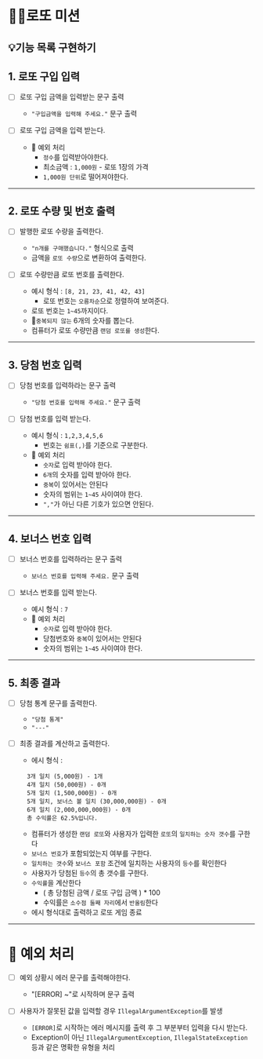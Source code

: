 # 🎰🎱로또 미션
## 💡기능 목록 구현하기
## 1. 로또 구입 입력
- [ ] 로또 구입 금액을 입력받는 문구 출력
    - `"구입금액을 입력해 주세요."` 문구 출력


- [ ] 로또 구입 금액을 입력 받는다.
    - 📢 예외 처리
        - `정수`를 입력받아야한다.
        - 최소금액 : `1,000원` - 로또 1장의 가격
        - `1,000원 단위`로 떨어져야한다.
---
## 2. 로또 수량 및 번호 출력
- [ ] 발행한 로또 수량을 출력한다.
    - `"n개를 구매했습니다."` 형식으로 출력
    - 금액을 `로또 수량`으로 변환하여 출력한다.


- [ ] 로또 수량만큼 로또 번호를 출력한다.
    - 예시 형식 : `[8, 21, 23, 41, 42, 43]`
        - 로또 번호는 `오름차순`으로 정렬하여 보여준다.
    - 로또 번호는 `1~45`까지이다.
    - 📢`중복되지 않는` 6개의 숫자를 뽑는다.
    - 컴퓨터가 로또 수량만큼 `랜덤 로또를 생성`한다.
---
## 3. 당첨 번호 입력
- [ ] 당첨 번호를 입력하라는 문구 출력
    - `"당첨 번호를 입력해 주세요."` 문구 출력


- [ ] 당첨 번호를 입력 받는다.
    - 예시 형식 : `1,2,3,4,5,6`
        - 번호는 `쉼표(,)`를 기준으로 구분한다.
    - 📢 예외 처리
        - `숫자`로 입력 받아야 한다.
        - `6개`의 숫자를 입력 받아야 한다.
        - `중복`이 있어서는 안된다
        - 숫자의 범위는 `1~45` 사이여야 한다.
        - `","`가 아닌 다른 기호가 있으면 안된다.
---
## 4. 보너스 번호 입력
- [ ] 보너스 번호를 입력하라는 문구 출력
    - `보너스 번호를 입력해 주세요.` 문구 출력


- [ ] 보너스 번호를 입력 받는다.
    - 예시 형식 : `7`
    - 📢 예외 처리
        - `숫자`로 입력 받아야 한다.
        - 당첨번호와 `중복`이 있어서는 안된다
        - 숫자의 범위는 `1~45` 사이여야 한다.
---
## 5. 최종 결과
- [ ] 당첨 통계 문구를 출력한다.
    - `"당첨 통계"`
    - `"---"`


- [ ] 최종 결과를 계산하고 출력한다.
    - 에시 형식 :
  ```
    3개 일치 (5,000원) - 1개
    4개 일치 (50,000원) - 0개
    5개 일치 (1,500,000원) - 0개
    5개 일치, 보너스 볼 일치 (30,000,000원) - 0개
    6개 일치 (2,000,000,000원) - 0개
    총 수익률은 62.5%입니다.
  ```
    - 컴퓨터가 생성한 `랜덤 로또`와 사용자가 입력한 `로또`의 `일치하는 숫자 갯수`를 구한다
    - `보너스 번호`가 포함되었는지 여부를 구한다.
    - `일치하는 갯수`와 `보너스 포함` 조건에 일치하는 사용자의 `등수`를 확인한다
    - 사용자가 당첨된 `등수`의 총 갯수를 구한다.
    - `수익률`을 계산한다
        - ( 총 당첨된 금액 / 로또 구입 금액 ) * 100
        - 수익률은 `소수점 둘째 자리`에서 `반올림`한다
    - 에시 형식대로 출력하고 로또 게임 종료
---
# 📢 예외 처리
- [ ] 예외 상황시 에러 문구를 출력해야한다.
    - "[ERROR] ~"로 시작하며 문구 출력


- [ ] 사용자가 잘못된 값을 입력할 경우 `IllegalArgumentException`를 발생
    - `[ERROR]`로 시작하는 에러 메시지를 출력 후 그 부분부터 입력을 다시 받는다.
    - Exception이 아닌 `IllegalArgumentException`, `IllegalStateException` 등과 같은 명확한 유형을 처리
